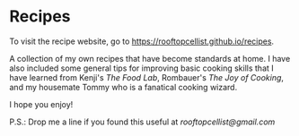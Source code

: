# Recipes

To visit the recipe website, go to https://rooftopcellist.github.io/recipes.

A collection of my own recipes that have become standards at home.  I have also included some general tips for improving basic cooking skills that I have learned from Kenji's _The Food Lab_, Rombauer's _The Joy of Cooking_, and my housemate Tommy who is a fanatical cooking wizard.  

I hope you enjoy!

P.S.: Drop me a line if you found this useful at _rooftopcellist@gmail.com_  
